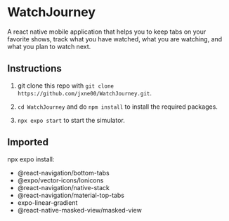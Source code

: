 # WatchJourney

A react native mobile application that helps you to keep tabs on your favorite shows, track what you have watched, what you are watching, and what you plan to watch next.

## Instructions

1. git clone this repo with `git clone https://github.com/jxne00/WatchJourney.git`.

2. `cd WatchJourney` and do `npm install` to install the required packages.

3. `npx expo start` to start the simulator.

## Imported

npx expo install:

- @react-navigation/bottom-tabs
- @expo/vector-icons/Ionicons
- @react-navigation/native-stack
- @react-navigation/material-top-tabs
- expo-linear-gradient
- @react-native-masked-view/masked-view
